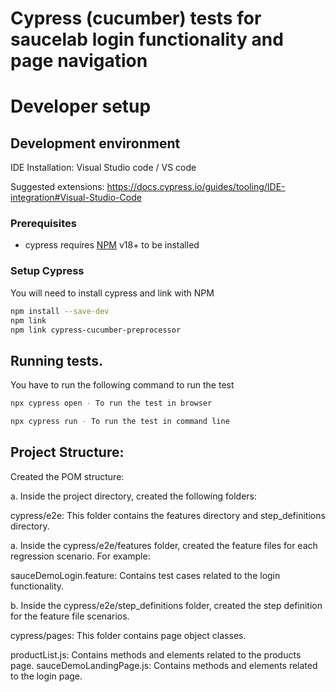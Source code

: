 # Cypress (cucumber) tests for saucelab login functionality and page navigation

# Developer setup

## Development environment
IDE Installation: Visual Studio code / VS code

Suggested extensions: https://docs.cypress.io/guides/tooling/IDE-integration#Visual-Studio-Code

### Prerequisites
- cypress requires [NPM](https://www.npmjs.com) v18+ to be installed

### Setup Cypress
You will need to install cypress and link with NPM
```bash 
npm install --save-dev
npm link
npm link cypress-cucumber-preprocessor
```

## Running tests.
You have to run the following command to run the test
```bash
npx cypress open - To run the test in browser
```

```bash
npx cypress run - To run the test in command line
```

## Project Structure:
Created the POM structure:

a. Inside the project directory, created the following folders:

cypress/e2e: This folder contains the features directory and step_definitions directory.

a. Inside the cypress/e2e/features folder, created the feature files for each regression scenario. For example:

sauceDemoLogin.feature: Contains test cases related to the login functionality.

b. Inside the cypress/e2e/step_definitions folder, created the step definition for the feature file scenarios.

cypress/pages: This folder contains page object classes.

productList.js: Contains methods and elements related to the products page.
sauceDemoLandingPage.js: Contains methods and elements related to the login page.
